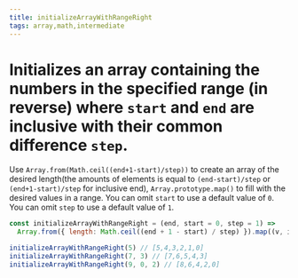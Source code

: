 ```yaml
---
title: initializeArrayWithRangeRight
tags: array,math,intermediate
---
```


# Initializes an array containing the numbers in the specified range (in reverse) where `start` and `end` are inclusive with their common difference `step`.

Use `Array.from(Math.ceil((end+1-start)/step))` to create an array of the desired length(the amounts of elements is equal to `(end-start)/step` or `(end+1-start)/step` for inclusive end), `Array.prototype.map()` to fill with the desired values in a range.
You can omit `start` to use a default value of `0`.
You can omit `step` to use a default value of `1`.

```js
const initializeArrayWithRangeRight = (end, start = 0, step = 1) =>
  Array.from({ length: Math.ceil((end + 1 - start) / step) }).map((v, i, arr) => (arr.length - i - 1) * step + start)
```

```js
initializeArrayWithRangeRight(5) // [5,4,3,2,1,0]
initializeArrayWithRangeRight(7, 3) // [7,6,5,4,3]
initializeArrayWithRangeRight(9, 0, 2) // [8,6,4,2,0]
```
